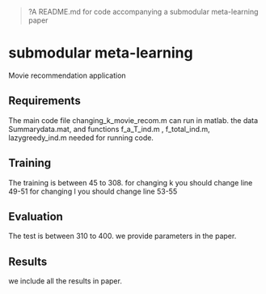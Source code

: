 
> ?A  README.md for code accompanying a submodular meta-learning paper

# submodular meta-learning
Movie recommendation application


## Requirements
The main code file changing_k_movie_recom.m can run in matlab.
the data Summarydata.mat, and functions f_a_T_ind.m , f_total_ind.m, lazygreedy_ind.m needed for running code.



## Training
The training is between 45 to 308.
for changing k you should change line 49-51
for changing l you should change line 53-55
## Evaluation
The test is between 310 to 400.
we provide parameters in the paper.
## Results
we include all the results in paper. 
